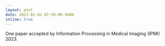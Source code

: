 ```yaml
---
layout: post
date: 2023-02-01 07:59:00-0400
inline: true
---
```


One paper accepted by Information Processing in Medical Imaging (IPMI) 2023.
